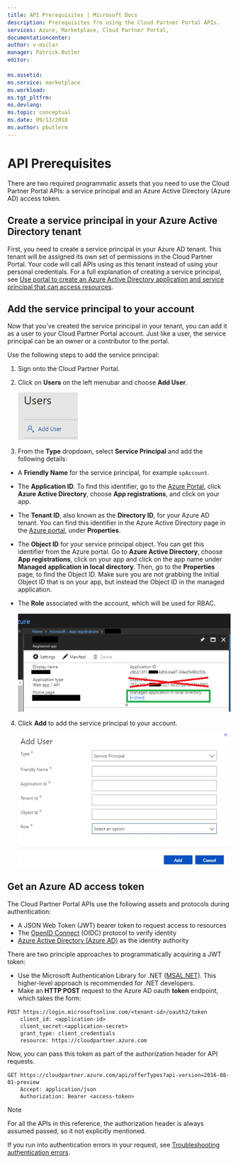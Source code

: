 ```yaml
---
title: API Prerequisites | Microsoft Docs
description: Prerequisites fro using the Cloud Partner Portal APIs.
services: Azure, Marketplace, Cloud Partner Portal, 
documentationcenter:
author: v-miclar
manager: Patrick.Butler  
editor:

ms.assetid: 
ms.service: marketplace
ms.workload: 
ms.tgt_pltfrm: 
ms.devlang: 
ms.topic: conceptual
ms.date: 09/13/2018
ms.author: pbutlerm
---
```



API Prerequisites
================

There are two required programmatic assets that you need to use the Cloud Partner Portal APIs: a service principal and an Azure Active Directory (Azure AD) access token.


Create a service principal in your Azure Active Directory tenant
----------------------------------------------------------------

First, you need to create a service principal in your Azure AD tenant. This tenant will be assigned its own set of permissions in the Cloud Partner Portal. Your code will call APIs using as this tenant instead of using your personal credentials.  For a full explanation of creating a service principal, see [Use portal to create an Azure Active Directory application and service principal that can access resources](https://docs.microsoft.com/azure/azure-resource-manager/resource-group-create-service-principal-portal).


Add the service principal to your account
-----------------------------------------

Now that you've created the service principal in your tenant, you can add it
as a user to your Cloud Partner Portal account. Just like a user, the
service principal can be an owner or a contributor to the portal.

Use the following steps to add the service principal:

1. Sign onto the Cloud Partner Portal. 
2. Click on **Users** on the left menubar and choose **Add User**.

   ![Add a user to the portal](./media/cloud-partner-portal-api-prerequisites/add-user.jpg)

3. From the **Type** dropdown, select **Service Principal** and add the following details:

-   A **Friendly Name** for the service principal, for example `spAccount`.
-   The **Application ID**. To find this identifier, go to the [Azure
    Portal](https://portal.azure.com), click **Azure Active Directory**,
    choose **App registrations**, and click on your app.
-   The **Tenant ID**, also known as the **Directory ID**, for your
    Azure AD tenant. You can find this identifier in the Azure Active Directory
    page in the [Azure portal](https://portal.azure.com), under
    **Properties**.
-   The **Object ID** for your service principal object. You can get
    this identifier from the Azure portal. Go to **Azure Active Directory**, choose
    **App registrations**, click on your app and click on the app name
    under **Managed application in local directory**. Then, go to the
    **Properties** page, to find the Object ID. Make sure you are not
    grabbing the initial Object ID that is on your app, but instead the Object
    ID in the managed application.
-   The **Role** associated with the account, which will be used for
    RBAC.

     ![Add a managed app to the portal](./media/cloud-partner-portal-api-prerequisites/managedapp.png)

4. Click **Add** to add the service principal to your account.

   ![Add a service principal](./media/cloud-partner-portal-api-prerequisites/add-service-principal.jpg)


Get an Azure AD access token
----------------------------

The Cloud Partner Portal APIs use the following assets and protocols during authentication:

- A JSON Web Token (JWT) bearer token to request access to resources
- The [OpenID Connect](https://openid.net/connect/) (OIDC) protocol to verify identity
- [Azure Active Directory (Azure AD)](https://docs.microsoft.com/azure/active-directory/active-directory-whatis) as the identity authority

There are two principle approaches to programmatically acquiring a JWT token:

- Use the Microsoft Authentication Library for .NET ([MSAL.NET](https://github.com/AzureAD/microsoft-authentication-library-for-dotnet)).  This higher-level approach is recommended for .NET developers. 
- Make an **HTTP POST** request to the Azure AD oauth **token** endpoint, which takes the form:

``` HTTP
POST https://login.microsoftonline.com/<tenant-id>/oauth2/token
    client_id: <application-id>
    client_secret:<application-secret>
    grant_type: client_credentials
    resource: https://cloudpartner.azure.com
```

Now, you can pass this token as part of the authorization header for API requests.

``` HTTP
GET https://cloudpartner.azure.com/api/offerTypes?api-version=2016-08-01-preview 
    Accept: application/json
    Authorization: Bearer <access-token>
```
> [!NOTE]
> For all the APIs in this reference, the authorization header is always assumed passed, so it not explicitly mentioned.

If you run into authentication errors in your request, see [Troubleshooting authentication
errors](./cloud-partner-portal-api-troubleshooting-authentication-errors.md).
